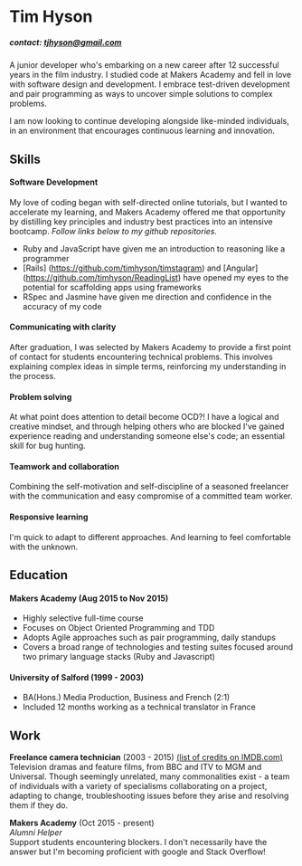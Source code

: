 # Tim Hyson
##### contact:  tjhyson@gmail.com  
A junior developer who's embarking on a new career after 12 successful years in the film industry.  I studied code at Makers Academy and fell in love with software design and development.  I embrace test-driven development and pair programming as ways to uncover simple solutions to complex problems.   

I am now looking to continue developing alongside like-minded individuals, in an environment that encourages continuous learning and innovation.

## Skills

#### Software Development
My love of coding began with self-directed online tutorials, but I wanted to accelerate my learning, and Makers Academy offered me that opportunity by distilling key principles and industry best practices into an intensive bootcamp.  *Follow links below to my github repositories.*

- Ruby and JavaScript have given me an introduction to reasoning like a programmer
- [Rails] (https://github.com/timhyson/timstagram) and [Angular] (https://github.com/timhyson/ReadingList) have opened my eyes to the potential for scaffolding apps using frameworks
- RSpec and Jasmine have given me direction and confidence in the accuracy of my code

#### Communicating with clarity
After graduation, I was selected by Makers Academy to provide a first point of contact for students encountering technical problems.  This involves explaining complex ideas in simple terms, reinforcing my understanding in the process.

#### Problem solving
At what point does attention to detail become OCD?!  I have a logical and creative mindset, and through helping others who are blocked I've gained experience reading and understanding someone else's code; an essential skill for bug hunting.

#### Teamwork and collaboration
Combining the self-motivation and self-discipline of a seasoned freelancer with the communication and easy compromise of a committed team worker.

#### Responsive learning
I'm quick to adapt to different approaches.  And learning to feel comfortable with the unknown.

## Education

#### Makers Academy (Aug 2015 to Nov 2015)
- Highly selective full-time course
- Focuses on Object Oriented Programming and TDD
- Adopts Agile approaches such as pair programming, daily standups
- Covers a broad range of technologies and testing suites focused around two primary language stacks (Ruby and Javascript)

#### University of Salford (1999 - 2003)
- BA(Hons.) Media Production, Business and French (2:1)
- Included 12 months working as a technical translator in France

## Work
**Freelance camera technician** (2003 - 2015)  [(list of credits on IMDB.com)](http://www.imdb.com/name/nm2575314/?ref_=fn_al_nm_1)  
Television dramas and feature films, from BBC and ITV to MGM and Universal.  Though seemingly unrelated, many commonalities exist - a team of individuals with a variety of specialisms collaborating on a project, adapting to change, troubleshooting issues before they arise and resolving them if they do.

**Makers Academy** (Oct 2015 - present)    
*Alumni Helper*  
Support students encountering blockers.  I don't necessarily have the answer but I'm becoming proficient with google and Stack Overflow!
